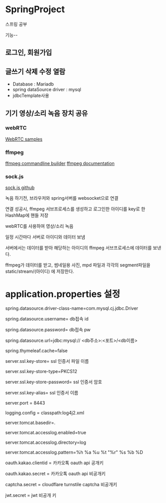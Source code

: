 # SpringProject

스프링 공부


기능--

<h2>로그인, 회원가입</h2>
<h2>글쓰기 삭제 수정 열람</h2>

<ul>
<li>Database : Mariadb</li>

<li>spring dataSource driver : mysql</li>

<li>jdbcTemplate사용</li>
</ul>



<h2>기기 영상/소리 녹음 장치 공유</h2>

<h3>webRTC</h3>


[WebRTC samples](https://webrtc.github.io/samples/)

<h3>ffmpeg</h3>


[ffmpeg commandline builder](https://github.com/peterchave/ffbuilder)
[ffmpeg documentation](https://ffmpeg.org/ffmpeg.html)

<h3>sock.js</h3>


[sock.js github](https://github.com/sockjs/sockjs-client)


녹음 하기전, 브라우저와 spring서버를 websocket으로 연결

연결 성공시, ffmpeg 서브프로세스를 생성하고 로그인한 아이디를 key로 한 HashMap에 핸들 저장
 
webRTC를 사용하여 영상/소리 녹음

일정 시간마다 서버로 아이디와 데이터 보냄

서버에서는 데이터를 받아 해당하는 아이디의 ffmpeg 서브프로세스에 데이터를 보낸다.

ffmpeg가 데이터를 받고, 썸네일용 사진, mpd 파일과 각각의 segment파일을 static/stream/(아이디) 에 저장한다.


<h1>application.properties 설정</h1>

spring.datasource.driver-class-name=com.mysql.cj.jdbc.Driver

spring.datasource.username= db접속 id

spring.datasource.password= db접속 pw

spring.datasource.url=jdbc:mysql:// <db주소>:<포트>/<db이름>

spring.thymeleaf.cache=false

server.ssl.key-store= ssl 인증서 파일 이름

server.ssl.key-store-type=PKCS12

server.ssl.key-store-password= ssl 인증서 암호

server.ssl.key-alias= ssl 인증서 이름

server.port = 8443

logging.config = classpath:log4j2.xml

server.tomcat.basedir=.

server.tomcat.accesslog.enabled=true

server.tomcat.accesslog.directory=log

server.tomcat.accesslog.pattern=%h %a %u %t "%r" %s %b %D

oauth.kakao.clientid = 카카오톡 oauth api 공개키

oauth.kakao.secret = 카카오톡 oauth api 비공개키

captcha.secret = cloudflare turnstile captcha 비공개키

jwt.secret = jwt 비공개 키

